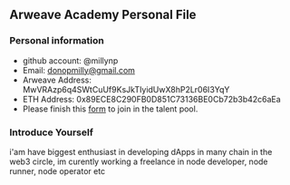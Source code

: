 ## Arweave Academy Personal File

### Personal information

- github account: @millynp
- Email: donopmilly@gmail.com
- Arweave Address: MwVRAzp6q4SWtCuUf9KsJkTIyidUwX8hP2Lr06I3YqY
- ETH Address: 0x89ECE8C290FB0D851C73136BE0Cb72b3b42c6aEa
- Please finish this [form](https://docs.google.com/forms/d/e/1FAIpQLSfWA5fIIcBgmRppm3jNz5vmf9Mai_QMVil-2pO4r7YKn_Zhtw/viewform?usp=sf_link) to join in the talent pool.

### Introduce Yourself
 i'am have biggest enthusiast in developing dApps in many chain in the web3 circle, im curently working a freelance in node developer, node runner, node operator etc
